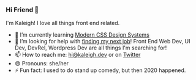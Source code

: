 ### Hi Friend 👋

I'm Kaleigh! I love all things front end related. 

- 🌱 I’m currently learning [Modern CSS Design Systems](https://www.leveluptutorials.com/tutorials/modern-css-design-systems)
- 🤔 I’m looking for help with [finding my next job](https://kaleigh.dev/resume)! Front End Web Dev, UI Dev, DevRel, Wordpress Dev are all things I'm searching for!
- 📫 How to reach me: hi@kaleigh.dev or on [Twitter](https://twitter.com/kaleighscruggs)
- 😄 Pronouns: she/her
- ⚡ Fun fact: I used to do stand up comedy, but then 2020 happened.

